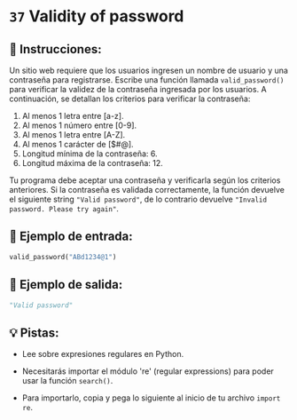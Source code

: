 # `37` Validity of password

## 📝 Instrucciones:

Un sitio web requiere que los usuarios ingresen un nombre de usuario y una contraseña para registrarse. Escribe una función llamada `valid_password()` para verificar la validez de la contraseña ingresada por los usuarios. A continuación, se detallan los criterios para verificar la contraseña:

1. Al menos 1 letra entre [a-z].
2. Al menos 1 número entre [0-9].
3. Al menos 1 letra entre [A-Z].
4. Al menos 1 carácter de [$#@].
5. Longitud mínima de la contraseña: 6.
6. Longitud máxima de la contraseña: 12.

Tu programa debe aceptar una contraseña y verificarla según los criterios anteriores. Si la contraseña es validada correctamente, la función devuelve el siguiente string `"Valid password"`, de lo contrario devuelve `"Invalid password. Please try again"`.

## 📎 Ejemplo de entrada:

```py
valid_password("ABd1234@1")
```

## 📎 Ejemplo de salida:

```py
"Valid password"
```

## 💡 Pistas:

+ Lee sobre expresiones regulares en Python.

+ Necesitarás importar el módulo 're' (regular expressions) para poder usar la función `search()`.

+ Para importarlo, copia y pega lo siguiente al inicio de tu archivo `import re`.
